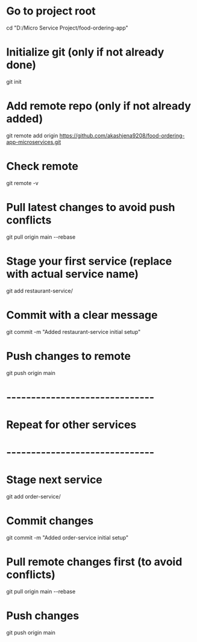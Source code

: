# Go to project root
cd "D:/Micro Service Project/food-ordering-app"

# Initialize git (only if not already done)
git init

# Add remote repo (only if not already added)
git remote add origin https://github.com/akashjena9208/food-ordering-app-microservices.git

# Check remote
git remote -v

# Pull latest changes to avoid push conflicts
git pull origin main --rebase

# Stage your first service (replace with actual service name)
git add restaurant-service/

# Commit with a clear message
git commit -m "Added restaurant-service initial setup"

# Push changes to remote
git push origin main

# ------------------------------
# Repeat for other services
# ------------------------------

# Stage next service
git add order-service/

# Commit changes
git commit -m "Added order-service initial setup"

# Pull remote changes first (to avoid conflicts)
git pull origin main --rebase

# Push changes
git push origin main
